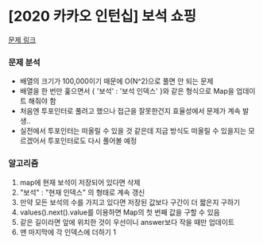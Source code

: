 # [2020 카카오 인턴십] 보석 쇼핑

[문제 링크](https://school.programmers.co.kr/learn/courses/30/lessons/67258)

### 문제 분석

- 배열의 크기가 100,000이기 때문에 O(N^2)으로 풀면 안 되는 문제
- 배열을 한 번만 훑으면서 { '보석' : '보석 인덱스' }와 같은 형식으로 Map을 업데이트 해줘야 함
- 처음엔 투포인터로 풀려고 했으나 접근을 잘못한건지 효율성에서 문제가 계속 발생..
- 실전에서 투포인터는 떠올릴 수 있을 것 같은데 지금 방식도 떠올릴 수 있을지는 모르겠어서 투포인터로도 다시 풀어볼 예정

### 알고리즘

1. map에 현재 보석이 저장되어 있다면 삭제
2. "보석" : "현재 인덱스" 의 형태로 계속 갱신
3. 만약 모든 보석의 수를 가지고 있다면 저장된 값보다 구간이 더 짧은지 구하기
4. values().next().value를 이용하면 Map의 첫 번째 값을 구할 수 있음
5. 같은 길이라면 앞에 위치한 것이 우선이니 answer보다 작을 때만 업데이트
6. 맨 마지막에 각 인덱스에 더하기 1
